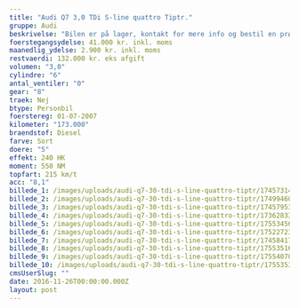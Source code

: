 ```yaml
---
title: "Audi Q7 3,0 TDi S-line quattro Tiptr."
gruppe: Audi
beskrivelse: "Bilen er på lager, kontakt for mere info og bestil en prøvetur.\n\n - Fri km. \n\n - Klar til levering.\n\n - Mulighed for mekaniskgaranti.\n\n\n\n  ✔ Ingen km-begrænsning: Kør så meget du vil i hele perioden.\n\n ✔ Garantiforsikring tilbydes: Ingen uventede værksteds regninger.\n\n ✔ Mulighed for billig forsikring \n\n ✔ Vaskekort til Cirkel K: Vask bilen i hele landet hos Cirkel K.\n\n ✔ Skal vi hjælpe dig med at finde drømmebilen, tilbyder vi Danmarks bedste leasingpakker.\n\n  \n"
foerstegangsydelse: 41.000 kr. inkl. moms
maanedlig_ydelse: 2.900 kr. inkl. moms
restvaerdi: 132.000 kr. eks afgift
volumen: "3,0"
cylindre: "6"
antal_ventiler: "0"
gear: "8"
traek: Nej
btype: Personbil
foerstereg: 01-07-2007
kilometer: "173.000"
braendstof: Diesel
farve: Sort
doere: "5"
effekt: 240 HK
moment: 550 NM
topfart: 215 km/t
acc: "8,1"
billede_1: /images/uploads/audi-q7-30-tdi-s-line-quattro-tiptr/17457314_401218493568077_7521890584669548263_n.jpg
billede_2: /images/uploads/audi-q7-30-tdi-s-line-quattro-tiptr/17499460_401218556901404_3986967518011843120_n.jpg
billede_3: /images/uploads/audi-q7-30-tdi-s-line-quattro-tiptr/17457953_401218560234737_3316491086073071817_n.jpg
billede_4: /images/uploads/audi-q7-30-tdi-s-line-quattro-tiptr/17362833_401218596901400_8105733608598070502_n.jpg
billede_5: /images/uploads/audi-q7-30-tdi-s-line-quattro-tiptr/17553456_401218603568066_5171346830003995170_n.jpg
billede_6: /images/uploads/audi-q7-30-tdi-s-line-quattro-tiptr/17522723_401218673568059_6972337540517902686_n.jpg
billede_7: /images/uploads/audi-q7-30-tdi-s-line-quattro-tiptr/17458417_401218600234733_6324946243807654788_n.jpg
billede_8: /images/uploads/audi-q7-30-tdi-s-line-quattro-tiptr/17553516_401218730234720_5826616493357296847_n.jpg
billede_9: /images/uploads/audi-q7-30-tdi-s-line-quattro-tiptr/17554070_401218670234726_6791119779485804040_n.jpg
billede_10: /images/uploads/audi-q7-30-tdi-s-line-quattro-tiptr/17553539_401218676901392_7286295198894504599_n.jpg
cmsUserSlug: ""
date: 2016-11-26T00:00:00.000Z
layout: post
---
```


